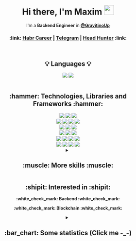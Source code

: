 <h1 align="center">Hi there, I'm Maxim 
<img src="https://github.com/blackcater/blackcater/raw/main/images/Hi.gif" height="32"/>
</h1>
  <p align="center" >I'm a <strong>Backend Engineer</strong> in <b><a href="https://github.com/gravitinoUp/">@GravitinoUp</a></b></p>

<h3 align="center">
  :link:
  <a href="https://career.habr.com/idmaksim">Habr Career</a> |
  <a href="https://t.me/idmksim">Telegram</a> |
  <a href="https://hh.ru/resume/2cab0c6eff0dc71c610039ed1f7967 4f754159">Head Hunter</a>
  :link:
</h1>

<br/>
<h2 align="center">💡 Languages 💡</h2>
<div align="center">
  <img src="https://img.shields.io/badge/go-%2300ADD8.svg?style=for-the-badge&logo=go&logoColor=white"/>
  <img src="https://img.shields.io/badge/typescript-%23007ACC.svg?style=for-the-badge&logo=typescript&logoColor=white"/>
</div>

<br/>
<h2 align="center">:hammer: Technologies, Libraries and Frameworks :hammer:</h2>
<div align="center">
  <img src="https://img.shields.io/badge/nestjs-%23E0234E.svg?style=for-the-badge&logo=nestjs&logoColor=white"/> <img src="https://img.shields.io/badge/express.js-%23404d59.svg?style=for-the-badge&logo=express&logoColor=%2361DAFB"/> <img src="https://img.shields.io/badge/node.js-6DA55F?style=for-the-badge&logo=node.js&logoColor=white"/>
</div>

<div align="center">
  <img src="https://img.shields.io/badge/Prisma-3982CE?style=for-the-badge&logo=Prisma&logoColor=white"/> <img src="https://img.shields.io/badge/JWT-black?style=for-the-badge&logo=JSON%20web%20tokens"/> <img src="https://img.shields.io/badge/Socket.io-black?style=for-the-badge&logo=socket.io&badgeColor=010101"/> <img src="https://img.shields.io/badge/Bun-%23000000.svg?style=for-the-badge&logo=bun&logoColor=white"/>
</div>

<div align="center">
  <img src="https://img.shields.io/badge/zod-%233068b7.svg?style=for-the-badge&logo=zod&logoColor=white"/> <img src="https://img.shields.io/badge/-jest-%23C21325?style=for-the-badge&logo=jest&logoColor=white"/> <img src="https://img.shields.io/badge/web3.js-F16822?style=for-the-badge&logo=web3.js&logoColor=white"/>
</div>

<div align="center">
  <img src="https://img.shields.io/badge/Postman-FF6C37?style=for-the-badge&logo=postman&logoColor=white"/>  <img src="https://img.shields.io/badge/-Swagger-%23Clojure?style=for-the-badge&logo=swagger&logoColor=white"/> <img src="https://img.shields.io/badge/git-%23F05033.svg?style=for-the-badge&logo=git&logoColor=white"/>
</div>

<div align="center">
  <img src="https://img.shields.io/badge/redis-%23DD0031.svg?style=for-the-badge&logo=redis&logoColor=white"/> <img src="https://img.shields.io/badge/Apache%20Kafka-000?style=for-the-badge&logo=apachekafka"/> <img src="https://img.shields.io/badge/MongoDB-%234ea94b.svg?style=for-the-badge&logo=mongodb&logoColor=white"/> <img src="https://img.shields.io/badge/postgres-%23316192.svg?style=for-the-badge&logo=postgresql&logoColor=white"/>
</div>

<div align="center">
  <img src="https://img.shields.io/badge/docker-%230db7ed.svg?style=for-the-badge&logo=docker&logoColor=white"/> <img src="https://img.shields.io/badge/Rabbitmq-FF6600?style=for-the-badge&logo=rabbitmq&logoColor=white"/> <img src="https://img.shields.io/badge/-GraphQL-E10098?style=for-the-badge&logo=graphql&logoColor=white"/> <img src="https://img.shields.io/badge/elasticsearch-%230377CC.svg?style=for-the-badge&logo=elasticsearch&logoColor=white"/>
</div>

<details>
<summary align="center"><h2> :muscle: More skills :muscle: </b></summary>

<table align="center">
  <tr>
    <th>Frameworks</th>
    <th>Databases</th>
    <th>ORMs</th>
    <th>Message Brokers</th>
    <th>Tools</th>
    <th>Testing Tools</th>
    <th>Other Technologies</th>
  </tr>
  <tr>
    <td>NestJS 🐺</td>
    <td>PostgreSQL 🐘</td>
    <td>Prisma 🔮</td>
    <td>RabbitMQ 🐰</td>
    <td>Docker 🐳</td>
    <td>Jest 🧪</td>
    <td>Node.js 🍃</td>
  </tr>
  <tr>
    <td>Express.js 🚅</td>
    <td>MongoDB 👽</td>
    <td>TypeORM 🐌</td>
    <td>Apache Kafka 🖧</td>
    <td>Git ✏️</td>
    <td>Pytest 🚩</td>
    <td>JWT 🔑</td>
  </tr>
  <tr>
    <td>Gin 🍋</td>
    <td>Redis 📕</td>
    <td>Mongoose 🐢</td>
    <td></td>
    <td>Postman 📬</td>
    <td></td>
    <td>OAuth2 🔐</td>
  </tr>
  <tr>
    <td>Echo⚡</td>
    <td>Elasticsearch/OpenSearch 🔎</td>
    <td>GORM :bear:</td>
    <td></td>
    <td></td>
    <td></td>
    <td>Socket.io 🔌</td>
  </tr>
  <tr>
    <td></td>
    <td></td>
    <td></td>
    <td></td>
    <td></td>
    <td></td>
    <td>Websockets 🛠️</td>
  </tr>
  <tr>
    <td></td>
    <td></td>
    <td></td>
    <td></td>
    <td></td>
    <td></td>
    <td>Ethers.js ♢</td>
  </tr>
  <tr>
    <td></td>
    <td></td>
    <td></td>
    <td></td>
    <td></td>
    <td></td>
    <td>Web3.js 🌐</td>
  </tr>
  <tr>
    <td></td>
    <td></td>
    <td></td>
    <td></td>
    <td></td>
    <td></td>
    <td>GraphQL ⚛</td>
  </tr>
  <tr>
    <td></td>
    <td></td>
    <td></td>
    <td></td>
    <td></td>
    <td></td>
    <td>SQL :mag:</td>
  </tr>
</table>
</details>

<h2 align="center">:shipit: Interested in :shipit:</h2>
<p align="center"><b>:white_check_mark: Backend :white_check_mark:</b></p>
<p align="center"><b>:white_check_mark: Blockchain :white_check_mark:</b></p>

<details>
<summary align="center"><h2> :bar_chart: Some statistics (Click me -_-) </h2></summary>
<div align="center">
  <img src="https://github-readme-stats.vercel.app/api/top-langs/?username=idmaksim&theme=dark&hide_border=false&include_all_commits=false&count_private=false&layout=compact" align="center">
</div>
<br/>
<div align="center">
  <img src="https://github-readme-streak-stats.herokuapp.com/?user=idmaksim&theme=dark&hide_border=false" align="center">
</div>

</details>
